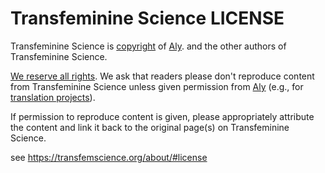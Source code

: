 # Transfeminine Science LICENSE

Transfeminine Science is [copyright](https://en.wikipedia.org/wiki/Copyright) of [Aly][aly].
and the other authors of Transfeminine Science.

[We reserve all rights](https://en.wikipedia.org/wiki/All_rights_reserved).
We ask that readers please don't reproduce content from Transfeminine Science unless given permission from [Aly][aly] (e.g., for [translation projects](https://transfemscience.org/misc/#transfeminine-science-translations)).

If permission to reproduce content is given, please appropriately attribute the content and link it back to the original page(s) on Transfeminine Science.

see <https://transfemscience.org/about/#license>

[aly]: https://transfemscience.org/about/#aly
